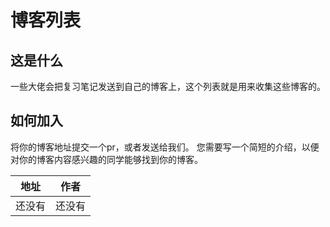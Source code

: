 # 博客列表

## 这是什么

一些大佬会把复习笔记发送到自己的博客上，这个列表就是用来收集这些博客的。

## 如何加入
将你的博客地址提交一个pr，或者发送给我们。
您需要写一个简短的介绍，以便对你的博客内容感兴趣的同学能够找到你的博客。

|地址|作者|
|-|-|
|还没有|还没有|
